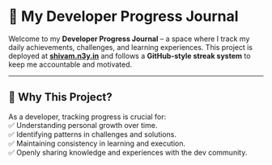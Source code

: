 # 🚀 My Developer Progress Journal  

Welcome to my **Developer Progress Journal** – a space where I track my daily achievements, challenges, and learning experiences. This project is deployed at **[shivam.n3y.in](https://shivam.n3y.in)** and follows a **GitHub-style streak system** to keep me accountable and motivated.  

---

## 📌 **Why This Project?**  

As a developer, tracking progress is crucial for:  
✅ Understanding personal growth over time.  
✅ Identifying patterns in challenges and solutions.  
✅ Maintaining consistency in learning and execution.  
✅ Openly sharing knowledge and experiences with the dev community.  

